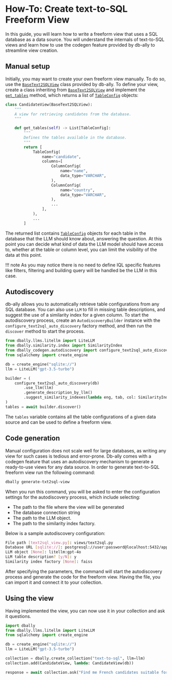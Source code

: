 # How-To: Create text-to-SQL Freeform View

In this guide, you will learn how to write a freeform view that uses a SQL database as a data source. You will understand the internals of text-to-SQL views and learn how to use the codegen feature provided by db-ally to streamline view creation.

## Manual setup

Initially, you may want to create your own freeform view manually. To do so, use the [`BaseText2SQLView`](../../reference/views/text-to-sql.md#dbally.views.freeform.text2sql.view.BaseText2SQLView) class provided by db-ally. To define your view, create a class inheriting from [`BaseText2SQLView`](../../reference/views/text-to-sql.md#dbally.views.freeform.text2sql.view.BaseText2SQLView) and implement the [`get_tables`](../../reference/views/text-to-sql.md#dbally.views.freeform.text2sql.view.BaseText2SQLView.get_tables) method, which returns a list of [`TableConfig`](../../reference/views/text-to-sql.md#dbally.views.freeform.text2sql.config.TableConfig) objects:

```python
class CandidateView(BaseText2SQLView):
    """
    A view for retrieving candidates from the database.
    """

    def get_tables(self) -> List[TableConfig]:
        """
        Defines the tables available in the database.
        """
        return [
            TableConfig(
                name="candidate",
                columns=[
                    ColumnConfig(
                        name="name",
                        data_type="VARCHAR",
                    ),
                    ColumnConfig(
                        name="country",
                        data_type="VARCHAR",
                    ),
                    ...
                ],
            ),
            ...
        ]
```

The returned list contains [`TableConfig`](../../reference/views/text-to-sql.md#dbally.views.freeform.text2sql.config.TableConfig) objects for each table in the database that the LLM should know about, answering the question. At this point you can decide what kind of data the LLM model should have access to, whether at the table or column level, you can limit the visibility of the data at this point.

!!! note
    As you may notice there is no need to define IQL specific features like filters, filtering and building query will be handled be the LLM in this case.

## Autodiscovery

db-ally allows you to automatically retrieve table configurations from any SQL database. You can also use `LLM` to fill in missing table descriptions, and suggest the use of a similarity index for a given column. To start the autodiscovery process, create an `AutodiscoveryBuilder` instance with the `configure_text2sql_auto_discovery` factory method, and then run the `discover` method to start the process.

```python
from dbally.llms.litellm import LiteLLM
from dbally.similarity.index import SimilarityIndex
from dbally_codegen.autodiscovery import configure_text2sql_auto_discovery
from sqlalchemy import create_engine

db = create_engine("sqlite://")
llm = LiteLLM("gpt-3.5-turbo")

builder = (
    configure_text2sql_auto_discovery(db)
        .use_llm(llm)
        .generate_description_by_llm()
        .suggest_similarity_indexes(lambda eng, tab, col: SimilarityIndex(...))
)
tables = await builder.discover()
```

The `tables` variable contains all the table configurations of a given data source and can be used to define a freeform view.

## Code generation

Manual configuration does not scale well for large databases, as writing any view for such cases is tedious and error-prone. Db-ally comes with a codegen feature that uses an autodiscovery mechanism to generate a ready-to-use views for any data source. In order to generate text-to-SQL freeform view run the following command:

```bash
dbally generate-txt2sql-view
```

When you run this command, you will be asked to enter the configuration settings for the autodiscovery process, which include selecting:

- The path to the file where the view will be generated
- The database connection string
- The path to the LLM object.
- The path to the similarity index factory.

Below is a sample autodiscovery configuration:

```bash
File path [text2sql_view.py]: views/text2sql.py
Database URL [sqlite://]: postgresql://user:password@localhost:5432/app
LLM object [None]: litellm:gpt-4o
LLM table description? [y/N]: y
Similarity index factory [None]: faiss
```

After specifying the parameters, the command will start the autodiscovery process and generate the code for the freeform view. Having the file, you can import it and connect it to your collection.

## Using the view

Having implemented the view, you can now use it in your collection and ask it questions.

```python
import dbally
from dbally.llms.litellm import LiteLLM
from sqlalchemy import create_engine

db = create_engine("sqlite://")
llm = LiteLLM("gpt-3.5-turbo")

collection = dbally.create_collection("text-to-sql", llm=llm)
collection.add(CandidateView, lambda: CandidateView(db))

response = await collection.ask("Find me French candidates suitable for a senior data scientist position.")
```
